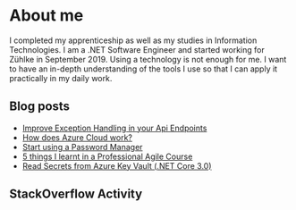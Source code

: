 # About me
I completed my apprenticeship as well as my studies in Information Technologies. I am a .NET Software Engineer and started working for Zühlke in September 2019. Using a technology is not enough for me. I want to have an in-depth understanding of the tools I use so that I can apply it practically in my daily work.

## Blog posts
<!-- BLOG-POST-LIST:START -->
- [Improve Exception Handling in your Api Endpoints](https://medium.com/@alan.meile/improve-exception-handling-in-your-api-endpoints-ea809337fecc?source=rss-ccd8707e0a7b------2)
- [How does Azure Cloud work?](https://medium.com/@alan.meile/how-does-azure-cloud-work-7479b6f12979?source=rss-ccd8707e0a7b------2)
- [Start using a Password Manager](https://medium.com/@alan.meile/start-using-a-password-manager-dab736c4c0cd?source=rss-ccd8707e0a7b------2)
- [5 things I learnt in a  Professional Agile Course](https://medium.com/@alan.meile/5-things-i-learnt-in-a-professional-agile-course-7755d7a5ed54?source=rss-ccd8707e0a7b------2)
- [Read Secrets from Azure Key Vault (.NET Core 3.0)](https://medium.com/@alan.meile/read-secrets-from-azure-key-vault-net-core-3-0-982b5485f642?source=rss-ccd8707e0a7b------2)
<!-- BLOG-POST-LIST:END -->

## StackOverflow Activity
<!-- STACKOVERFLOW:START -->
<!-- STACKOVERFLOW:END -->
